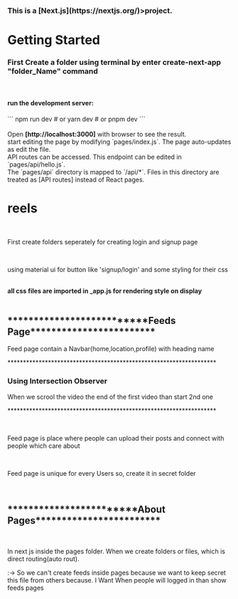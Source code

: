 <h3>This is a <strong>[Next.js](https://nextjs.org/)</strong>>project.</h3>

<h1> Getting Started</h1>
<h3>First Create a folder using terminal by enter <strong>create-next-app "folder_Name"</strong> command</h3>
<br>
<h4>run the development server:</h4>
```
npm run dev
# or
yarn dev
# or
pnpm dev
```
<br><br>
Open <strong>[http://localhost:3000]</strong> with browser to see the result.
<br>
start editing the page by modifying `pages/index.js`. The page auto-updates as edit the file.
<br>
API routes can be accessed. This endpoint can be edited in `pages/api/hello.js`.
<br>
The `pages/api` directory is mapped to `/api/*`. Files in this directory are treated as [API routes] instead of React pages.
<br>

<h1>reels</h1>
<br>
<p>First create folders seperately for creating login and signup page</p>
<br><p>using material ui for button like 'signup/login' and some styling for their css</p>
<br><strong>all css files are imported in _app.js for rendering style on display</strong>
<br><br>
<h2>**************************<strong>Feeds Page</strong>************************</h2>
<p>Feed page contain a Navbar(home,location,profile) with heading name</p>
<p>*******************************************************************</p>
<h3>Using Intersection Observer</h3>
<p>When we scrool the video the end of the first video than start 2nd one</p>
<p>*******************************************************************</p>
<br>
<p>Feed page is place where people can upload their posts and connect with people which care about</p>
<br>
<p>Feed page is unique for every Users so, create it in secret folder</p>
<br>
<h2>************************<strong>About Pages</strong>************************</h2>
<br>
<p>In next js inside the pages folder. When we create folders or files, which is direct routing(auto rout).</p>
<p>:-> So we can't create feeds inside pages because we want to keep secret this file from others because. I Want When people will logged in than show feeds pages</p>





 
 
